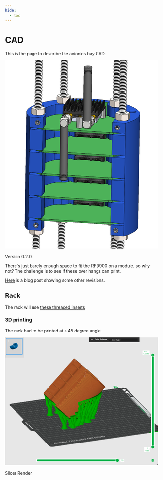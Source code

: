 ```yaml
---
hide:
  - toc
---
```


# CAD

This is the page to describe the avionics bay CAD.

![alt text](cad/thumbnail.png)
<p class="image-caption">Version 0.2.0</p>

There's just barely enough space to fit the RFD900 on a module. so why not?
The challenge is to see if these over hangs can print.

[Here](/blog/2024/12/07/avionics-bay-cad/) is a blog post showing some other revisions.

## Rack

The rack will use [these threaded inserts](https://www.amazon.ca/gp/product/B0CNRSJ1B2?psc=1)

### 3D printing

The rack had to be printed at a 45 degree angle.

![alt text](cad/rack.png)
<p class="image-caption">Slicer Render</p>